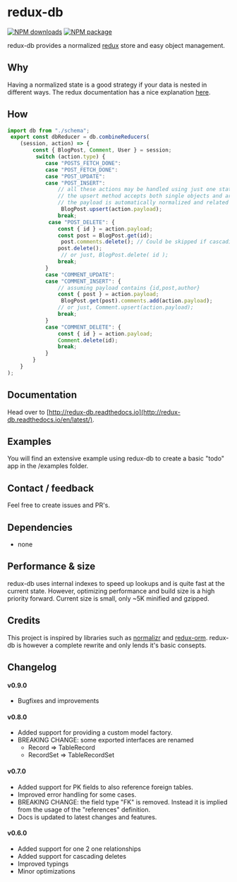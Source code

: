 # redux-db
[![NPM downloads](https://img.shields.io/npm/dm/redux-db.svg?style=flat-square)](https://www.npmjs.com/package/redux-db)
[![NPM package](https://img.shields.io/npm/v/redux-db.svg?style=flat-square)](https://www.npmjs.com/package/redux-db)

redux-db provides a normalized [redux](http://redux.js.org) store and easy object management.

## Why
Having a normalized state is a good strategy if your data is nested in different ways. The redux documentation has a nice explanation [here](http://redux.js.org/docs/recipes/reducers/NormalizingStateShape.html).

## How
``` javascript
import db from "./schema";
 export const dbReducer = db.combineReducers(
    (session, action) => {
        const { BlogPost, Comment, User } = session;
         switch (action.type) {
            case "POSTS_FETCH_DONE":
            case "POST_FETCH_DONE":
            case "POST_UPDATE":
            case "POST_INSERT":
                // all these actions may be handled using just one statement.
                // the upsert method accepts both single objects and arrays.
                // the payload is automatically normalized and related tables are also updated.
                 BlogPost.upsert(action.payload);
                break;
             case "POST_DELETE": {
                const { id } = action.payload;
                const post = BlogPost.get(id);
                 post.comments.delete(); // Could be skipped if cascading deletes are defined.
                post.delete();
                 // or just, BlogPost.delete( id );
                break;
            }
            case "COMMENT_UPDATE":
            case "COMMENT_INSERT": {
                // assuming payload contains {id,post,author}
                const { post } = action.payload;
                 BlogPost.get(post).comments.add(action.payload);
                // or just, Comment.upsert(action.payload);
                break;
            }
            case "COMMENT_DELETE": {
                const { id } = action.payload;
                Comment.delete(id);
                break;
            }
        }
    }
);
```
## Documentation
Head over to [http://redux-db.readthedocs.io](http://redux-db.readthedocs.io/en/latest/).

## Examples
You will find an extensive example using redux-db to create a basic "todo" app in the /examples folder.

## Contact / feedback
Feel free to create issues and PR's.

## Dependencies
* none

## Performance & size
redux-db uses internal indexes to speed up lookups and is quite fast at the current state. However, optimizing performance and build size is a high priority forward. Current size is small, only ~5K minified and gzipped.

## Credits
This project is inspired by libraries such as [normalizr](https://www.npmjs.com/package/normalizr) and [redux-orm](https://www.npmjs.com/package/redux-orm). redux-db is however a complete rewrite and only lends it's basic consepts.

## Changelog
#### v0.9.0
* Bugfixes and improvements

#### v0.8.0
* Added support for providing a custom model factory.
* BREAKING CHANGE: some exported interfaces are renamed
    - Record => TableRecord
    - RecordSet => TableRecordSet

#### v0.7.0
* Added support for PK fields to also reference foreign tables. 
* Improved error handling for some cases.
* BREAKING CHANGE: the field type "FK" is removed. Instead it is implied from the usage of the "references" definition.
* Docs is updated to latest changes and features.

#### v0.6.0
* Added support for one 2 one relationships
* Added support for cascading deletes
* Improved typings
* Minor optimizations